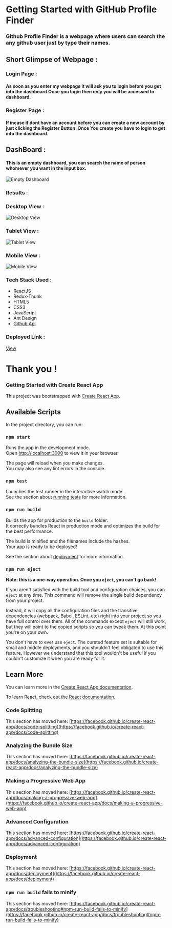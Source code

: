# Getting Started with GitHub Profile Finder 

### Github Profile Finder is a webpage where users can search the any github user just by type their names.

## Short Glimpse of Webpage :

### Login Page :

#### As soon as you enter my webpage it will ask you to login before you get into the dashboard.Once you login then only you will be accessed to dashboard.
[](https://raw.githubusercontent.com/raman-boddula/Github-Profile-Finder/main/public/LoginPage_Github_PF.png)

### Register Page :

#### If incase if dont have an account before you can create a new account by just clicking the Register Button .Once You create you have to login to get into the dashboard.
[](https://raw.githubusercontent.com/raman-boddula/Github-Profile-Finder/main/public/Register_Github_PF.png)

## DashBoard :
#### This is an empty dashboard, you can search the name of person whomever you want in the input box.
![Empty Dashboard](https://raw.githubusercontent.com/raman-boddula/Github-Profile-Finder/main/public/EmptyDashBoard_Github_PF.png)

### Results :
### Desktop View :
![Desktop View](https://raw.githubusercontent.com/raman-boddula/Github-Profile-Finder/main/public/Github_PF_Desktop.png)

### Tablet View :
![Tablet View](https://raw.githubusercontent.com/raman-boddula/Github-Profile-Finder/main/public/Github_PF_Tablets.png)


### Mobile View :
![Mobile View](https://raw.githubusercontent.com/raman-boddula/Github-Profile-Finder/main/public/Github_PF_Mobile.png)



### Tech Stack Used :

- ReactJS
- Redux-Thunk
- HTML5
- CSS3
- JavaScript
- Ant Design
- [Github Api](https://api.github.com/search/users?q=)

### Deployed Link :

[View](https://search-github-profiles-raman-boddula.vercel.app/)

# Thank you ! 


### Getting Started with Create React App

This project was bootstrapped with [Create React App](https://github.com/facebook/create-react-app).

## Available Scripts

In the project directory, you can run:

### `npm start`

Runs the app in the development mode.\
Open [http://localhost:3000](http://localhost:3000) to view it in your browser.

The page will reload when you make changes.\
You may also see any lint errors in the console.

### `npm test`

Launches the test runner in the interactive watch mode.\
See the section about [running tests](https://facebook.github.io/create-react-app/docs/running-tests) for more information.

### `npm run build`

Builds the app for production to the `build` folder.\
It correctly bundles React in production mode and optimizes the build for the best performance.

The build is minified and the filenames include the hashes.\
Your app is ready to be deployed!

See the section about [deployment](https://facebook.github.io/create-react-app/docs/deployment) for more information.

### `npm run eject`

**Note: this is a one-way operation. Once you `eject`, you can't go back!**

If you aren't satisfied with the build tool and configuration choices, you can `eject` at any time. This command will remove the single build dependency from your project.

Instead, it will copy all the configuration files and the transitive dependencies (webpack, Babel, ESLint, etc) right into your project so you have full control over them. All of the commands except `eject` will still work, but they will point to the copied scripts so you can tweak them. At this point you're on your own.

You don't have to ever use `eject`. The curated feature set is suitable for small and middle deployments, and you shouldn't feel obligated to use this feature. However we understand that this tool wouldn't be useful if you couldn't customize it when you are ready for it.

## Learn More

You can learn more in the [Create React App documentation](https://facebook.github.io/create-react-app/docs/getting-started).

To learn React, check out the [React documentation](https://reactjs.org/).

### Code Splitting

This section has moved here: [https://facebook.github.io/create-react-app/docs/code-splitting](https://facebook.github.io/create-react-app/docs/code-splitting)

### Analyzing the Bundle Size

This section has moved here: [https://facebook.github.io/create-react-app/docs/analyzing-the-bundle-size](https://facebook.github.io/create-react-app/docs/analyzing-the-bundle-size)

### Making a Progressive Web App

This section has moved here: [https://facebook.github.io/create-react-app/docs/making-a-progressive-web-app](https://facebook.github.io/create-react-app/docs/making-a-progressive-web-app)

### Advanced Configuration

This section has moved here: [https://facebook.github.io/create-react-app/docs/advanced-configuration](https://facebook.github.io/create-react-app/docs/advanced-configuration)

### Deployment

This section has moved here: [https://facebook.github.io/create-react-app/docs/deployment](https://facebook.github.io/create-react-app/docs/deployment)

### `npm run build` fails to minify

This section has moved here: [https://facebook.github.io/create-react-app/docs/troubleshooting#npm-run-build-fails-to-minify](https://facebook.github.io/create-react-app/docs/troubleshooting#npm-run-build-fails-to-minify)
